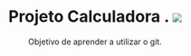 <h1 align="center"> Projeto Calculadora .  <img src="https://img.shields.io/github/license/RAFAELSILVASALES/calculadora"></h1>


<p align="center" >  Objetivo de aprender a utilizar  o git.</p>


